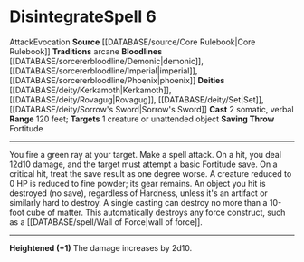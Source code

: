 ﻿---
actions: '[two-actions]'
area: null
bloodline: '[[DATABASE/sorcererbloodline/Demonic|Demonic]] , [[DATABASE/sorcererbloodline/Imperial|Imperial]]
  , [[DATABASE/sorcererbloodline/Phoenix|Phoenix]]'
component:
- Somatic
- Verbal
cost: null
deity:
- '[[DATABASE/deity/Kerkamoth|Kerkamoth]]'
- '[[DATABASE/deity/Rovagug|Rovagug]]'
- '[[DATABASE/deity/Set|Set]]'
- '[[DATABASE/deity/Sorrow''s Sword|Sorrow''s Sword]]'
domain: null
duration: null
element: null
heighten: '+1'
heighten_level: 6, 7, 8, 9, 10
id: '76'
lesson: null
level: '6'
mystery: null
name: Disintegrate
patron_theme: null
range: 120 feet
rarity: Common
requirement: null
rus_type_level: null
saving_throw: Fortitude
school: Evocation
source: '[[DATABASE/source/Core Rulebook|Core Rulebook]]'
target: 1 creature or unattended object
tradition:
- Arcane
trait:
- '[[DATABASE/trait/Attack|Attack]]'
- '[[DATABASE/trait/Evocation|Evocation]]'
trigger: null
type: Spell

---
# Disintegrate<span class="item-type">Spell 6</span>

<span class="item-trait">Attack</span><span class="item-trait">Evocation</span>
**Source** [[DATABASE/source/Core Rulebook|Core Rulebook]] 
**Traditions** arcane
**Bloodlines** [[DATABASE/sorcererbloodline/Demonic|demonic]], [[DATABASE/sorcererbloodline/Imperial|imperial]], [[DATABASE/sorcererbloodline/Phoenix|phoenix]]
**Deities** [[DATABASE/deity/Kerkamoth|Kerkamoth]], [[DATABASE/deity/Rovagug|Rovagug]], [[DATABASE/deity/Set|Set]], [[DATABASE/deity/Sorrow's Sword|Sorrow's Sword]]
**Cast** <span class="action-icon">2</span> somatic, verbal
**Range** 120 feet; **Targets** 1 creature or unattended object
**Saving Throw** Fortitude

---
You fire a green ray at your target. Make a spell attack. On a hit, you deal 12d10 damage, and the target must attempt a basic Fortitude save. On a critical hit, treat the save result as one degree worse. A creature reduced to 0 HP is reduced to fine powder; its gear remains.
 An object you hit is destroyed (no save), regardless of Hardness, unless it's an artifact or similarly hard to destroy. A single casting can destroy no more than a 10-foot cube of matter. This automatically destroys any force construct, such as a [[DATABASE/spell/Wall of Force|wall of force]].

---
**Heightened (+1)** The damage increases by 2d10.